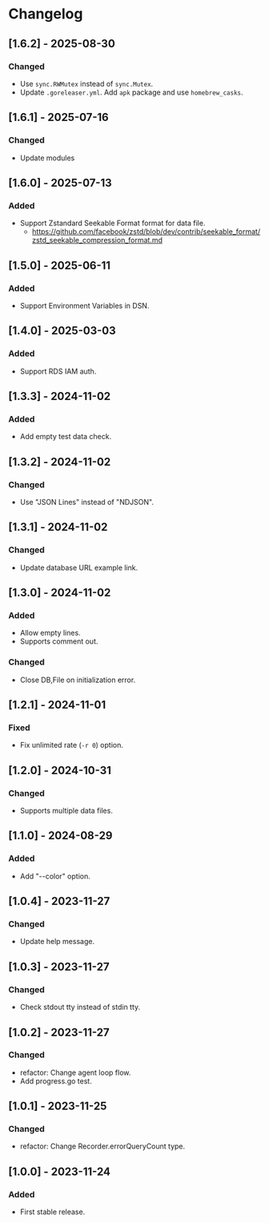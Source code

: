 # Changelog

## [1.6.2] - 2025-08-30

### Changed

* Use `sync.RWMutex` instead of `sync.Mutex`.
* Update `.goreleaser.yml`. Add `apk` package and use `homebrew_casks`.

## [1.6.1] - 2025-07-16

### Changed

* Update modules

## [1.6.0] - 2025-07-13

### Added

* Support Zstandard Seekable Format format for data file.
    * https://github.com/facebook/zstd/blob/dev/contrib/seekable_format/zstd_seekable_compression_format.md

## [1.5.0] - 2025-06-11

### Added

* Support Environment Variables in DSN.

## [1.4.0] - 2025-03-03

### Added

* Support RDS IAM auth.

## [1.3.3] - 2024-11-02

### Added

* Add empty test data check.

## [1.3.2] - 2024-11-02

### Changed

* Use "JSON Lines" instead of "NDJSON".

## [1.3.1] - 2024-11-02

### Changed

* Update database URL example link.

## [1.3.0] - 2024-11-02

### Added

* Allow empty lines.
* Supports comment out.

### Changed

* Close DB,File on initialization error.

## [1.2.1] - 2024-11-01

### Fixed

- Fix unlimited rate (`-r 0`) option.

## [1.2.0] - 2024-10-31

### Changed

- Supports multiple data files.

## [1.1.0] - 2024-08-29

### Added

- Add "--color" option.

## [1.0.4] - 2023-11-27

### Changed

- Update help message.

## [1.0.3] - 2023-11-27

### Changed

- Check stdout tty instead of stdin tty.

## [1.0.2] - 2023-11-27

### Changed

- refactor: Change agent loop flow.
- Add progress.go test.

## [1.0.1] - 2023-11-25

### Changed

- refactor: Change Recorder.errorQueryCount type.

## [1.0.0] - 2023-11-24

### Added

- First stable release.

<!-- cf. https://keepachangelog.com/ -->
